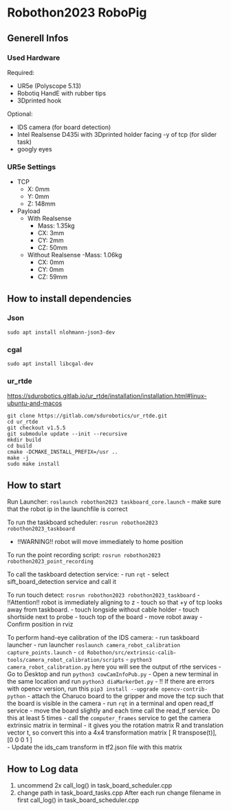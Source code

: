 # Robothon2023 RoboPig

## Generell Infos
### Used Hardware
Required:
- UR5e (Polyscope 5.13)
- Robotiq HandE with rubber tips
- 3Dprinted hook

Optional:
- IDS camera (for board detection)
- Intel Realsense D435i with 3Dprinted holder facing -y of tcp (for slider task)
- googly eyes

### UR5e Settings
- TCP
    - X: 0mm
    - Y: 0mm
    - Z: 148mm
- Payload
    - With Realsense
        - Mass: 1.35kg
        - CX: 3mm
        - CY: 2mm
        - CZ: 50mm
    - Without Realsense
        -Mass: 1.06kg
        - CX: 0mm
        - CY: 0mm
        - CZ: 59mm

## How to install dependencies
### Json
`sudo apt install nlohmann-json3-dev`
### cgal
`sudo apt install libcgal-dev`
### ur_rtde
https://sdurobotics.gitlab.io/ur_rtde/installation/installation.html#linux-ubuntu-and-macos

```
git clone https://gitlab.com/sdurobotics/ur_rtde.git
cd ur_rtde
git checkout v1.5.5
git submodule update --init --recursive
mkdir build
cd build
cmake -DCMAKE_INSTALL_PREFIX=/usr ..
make -j
sudo make install
```

## How to start
Run Launcher: `roslaunch robothon2023 taskboard_core.launch`
    - make sure that the robot ip in the launchfile is correct

To run the taskboard scheduler:
`rosrun robothon2023 robothon2023_taskboard`
- !!WARNING!! robot will move immediately to home position

To run the point recording script:
`rosrun robothon2023 robothon2023_point_recording`

To call the taskboard detection service:
    - run `rqt`
    - select sift_board_detection service and call it

To run touch detect: 
`rosrun robothon2023 robothon2023_taskboard`
    - !!Attention!! robot is immediately aligning to z 
    - touch so that +y of tcp looks away from taskboard.
    - touch longside without cable holder
    - touch shortside next to probe
    - touch top of the board
    - move robot away
    - Confirm position in rviz

To perform hand-eye calibration of the IDS camera:
    - run taskboard launcher 
    - run launcher `roslaunch camera_robot_calibration capture_points.launch`
    - `cd Robothon/src/extrinsic-calib-tools/camera_robot_calibration/scripts`
    - `python3 camera_robot_calibration.py` here you will see the output of rthe services
    - Go to Desktop and run `python3 cowCamInfoPub.py`
    - Open a new terminal in the same location and run `python3 diaMarkerDet.py`
    - !! If there are errors with opencv version, run this `pip3 install --upgrade opencv-contrib-python`
    - attach the Charuco board to the gripper and move the tcp such that the board is visible in the camera 
    - run `rqt` in a terminal and open read_tf service
    - move the board slightly and each time call the read_tf service. Do this at least 5 times
    - call the `computer_frames` service to get the camera extrinsic matrix in terminal
    - it gives you the rotation matrix R and translation vector t, so convert this into a 4x4 transformation matrix [  R   transpose(t)],
                                                  [0 0 0       1     ]  
    - Update the ids_cam transform in tf2.json file with this matrix


## How to Log data
1. uncommend 2x call_log() in task_board_scheduler.cpp 
2. change path in task_board_tasks.cpp
After each run change filename in first call_log() in task_board_scheduler.cpp

